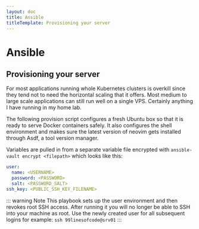 ```yaml
---
layout: doc
title: Ansible
titleTemplate: Provisioning your server
---
```


# Ansible

## Provisioning your server

For most applications running whole Kubernetes clusters is overkill since they tend not to need the horizontal scaling that it offers. Most medium to large scale applications can still run well on a single VPS. Certainly anything I have running in my home lab.

The following provision script configures a fresh Ubuntu box so that it is ready to serve Docker containers safely. It also configures the shell environment and makes sure the latest version of neovim gets installed through Asdf, a tool version manager.

Variables are pulled in from a separate variable file encrypted with `ansible-vault encrypt <filepath>` which looks like this:

```yaml
user:
  name: <USERNAME>
  password: <PASSWORD>
  salt: <PASSWORD_SALT>
ssh_key: <PUBLIC_SSH_KEY_FILENAME>
```

::: warning Note
This playbook sets up the user environment and then revokes root SSH access. After running it you will no longer be able to SSH into your machine as root. Use the newly created user for all subsequent logins for example: `ssh 99linesofcode@srv01`
:::
